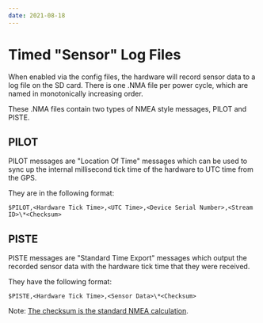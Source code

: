 ```yaml
---
date: 2021-08-18
---
```


# Timed "Sensor" Log Files

When enabled via the config files, the hardware will record sensor data to a log file on the SD card. There is one .NMA file per power cycle, which are named in monotonically increasing order.

These .NMA files contain two types of NMEA style messages, PILOT and PISTE.

## PILOT

PILOT messages are "Location Of Time" messages which can be used to sync up the internal millisecond tick time of the hardware to UTC time from the GPS.

They are in the following format:

`$PILOT,<Hardware Tick Time>,<UTC Time>,<Device Serial Number>,<Stream ID>\*<Checksum>`

## PISTE

PISTE messages are "Standard Time Export" messages which output the recorded sensor data with the hardware tick time that they were received.

They have the following format:

`$PISTE,<Hardware Tick Time>,<Sensor Data>\*<Checksum>`

Note: [The checksum is the standard NMEA calculation](https://en.wikipedia.org/wiki/NMEA_0183#C_implementation_of_checksum_generation).
